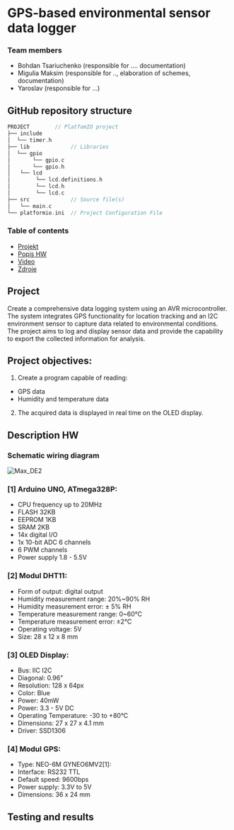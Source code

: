 # GPS-based environmental sensor data logger

### Team members

* Bohdan Tsariuchenko (responsible for .... documentation)
* Migulia Maksim (responsible for .., elaboration of schemes, documentation)
* Yaroslav (responsible for ...)


## GitHub repository structure

   ```c
   PROJECT        // PlatfomIO project
   ├── include
   │  └── timer.h       
   ├── lib             // Libraries
   │  └── gpio
   │       └── gpio.c
   │       └── gpio.h
   │   └── lcd
   │        └── lcd.definitions.h
   │        └── lcd.h
   │        └── lcd.c
   ├── src             // Source file(s)
   │   └── main.c
   └── platformio.ini  // Project Configuration File
   ```


### Table of contents

* [Projekt](#objectives)
* [Popis HW](#hardware)
* [Video](#video)
* [Zdroje](#references)

<a name="objectives"></a>
## Project
Create a comprehensive data logging system using an AVR microcontroller. The system integrates GPS functionality for location tracking and an I2C environment sensor to capture data related to environmental conditions. The project aims to log and display sensor data and provide the capability to export the collected information for analysis.

## Project objectives:

1. Create a program capable of reading: 
- GPS data
- Humidity and temperature data
2. The acquired data is displayed in real time on the OLED display.


<a name="hardware"></a>
## Description HW
### Schematic wiring diagram
![Max_DE2](https://github.com/MaksimMigulia97/digital_electronics-2/assets/99403646/05c29027-3b62-4b4a-b1e0-ba9bfbfa2d46)

### [1] Arduino UNO, ATmega328P:
- CPU frequency up to 20MHz
- FLASH 32KB
- EEPROM 1KB
- SRAM 2KB
- 14x digital I/O
- 1x 10-bit ADC 6 channels
- 6 PWM channels
- Power supply 1.8 - 5.5V

### [2] Modul DHT11:
- Form of output: digital output
- Humidity measurement range: 20%~90% RH
- Humidity measurement error: ± 5% RH
- Temperature measurement range: 0~60℃
- Temperature measurement error: ±2℃
- Operating voltage: 5V
- Size: 28 x 12 x 8 mm

### [3] OLED Display:
- Bus: IIC I2C
- Diagonal: 0.96" 
- Resolution: 128 x 64px
- Color: Blue
- Power: 40mW 
- Power: 3.3 - 5V DC 
- Operating Temperature: -30 to +80°C 
- Dimensions: 27 x 27 x 4.1 mm 
- Driver: SSD1306

### [4] Modul GPS:
- Type: NEO-6M GYNEO6MV2[1]: 
- Interface: RS232 TTL
- Default speed: 9600bps
- Power supply: 3.3V to 5V
- Dimensions: 36 x 24 mm

<a name="modules"></a>

## Testing and results
